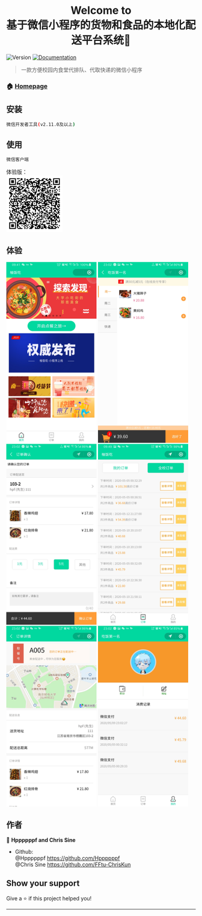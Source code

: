 <h1 align="center">Welcome to <br/>基于微信小程序的货物和食品的本地化配送平台系统👋</h1>
<p>
  <img alt="Version" src="https://img.shields.io/badge/version-1.0.0-blue.svg?cacheSeconds=2592000" />
  <a href="https://github.com/Hppppppf/miniprogram-STITP/blob/master/%E8%BD%AF%E4%BB%B6%E9%9C%80%E6%B1%82%E8%A7%84%E6%A0%BC%E8%AF%B4%E6%98%8E%E4%B9%A6.doc" target="_blank">
    <img alt="Documentation" src="https://img.shields.io/badge/documentation-yes-brightgreen.svg" />
  </a>
</p>

> 一款方便校园内食堂代排队、代取快递的微信小程序

### 🏠 [Homepage](https://github.com/Hppppppf/miniprogram-STITP)

## 安装

```sh
微信开发者工具(v2.11.0及以上)
```

## 使用

```sh
微信客户端
```

体验版：<br/>
<img src="https://github.com/Hppppppf/miniprogram-STITP/raw/master/README_images/o6CCv4ptmRRdVpW2zXYi37u1Q_JE.jpg" width="150" height="150" alt="体验版二维码"/><br/>


## 体验

<img src="https://github.com/Hppppppf/miniprogram-STITP/blob/master/README_images/Screenshot_20200513-094135_WeChat.jpg" width="240" height="480" alt="首页"/> <img src="https://github.com/Hppppppf/miniprogram-STITP/blob/master/README_images/Screenshot_20200509-230208_WeChat.jpg" width="240" height="480" alt="菜单"/> <img src="https://github.com/Hppppppf/miniprogram-STITP/raw/master/README_images/Screenshot_20200509-230225_WeChat.jpg" width="240" height="480" alt="结算页面"/>
<img src="https://github.com/Hppppppf/miniprogram-STITP/blob/master/README_images/Screenshot_20200513-094956_WeChat.jpg" width="240" height="480" alt="全校订单"/> <img src="https://github.com/Hppppppf/miniprogram-STITP/raw/master/README_images/Screenshot_20200509-230242_WeChat.jpg" width="240" height="480" alt="订单详情"/> <img src="https://github.com/Hppppppf/miniprogram-STITP/raw/master/README_images/Screenshot_20200509-230252_WeChat.jpg" width="240" height="480" alt="我的"/>

## 作者

👤 **Hppppppf and Chris Sine**

* Github: <br/>
@Hppppppf https://github.com/Hppppppf<br/>
@Chris Sine https://github.com/FFtu-ChrisKun

## Show your support

Give a ⭐️ if this project helped you!

***
